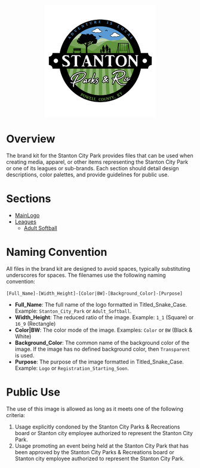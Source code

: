 <p align="center">
  <img src="../Assets/Stanton City Park Logo_Full Color Logo - 1-1 (Transparent Background - White Stroke).png" alt="Stanton City Park Logo" width="300"/>
</p>

# Overview

The brand kit for the Stanton City Park provides files that can be used when creating media, apparel, or other items representing the Stanton City Park or one of its leagues or sub-brands. Each section should detail design descriptions, color palettes, and provide guidelines for public use.

# Sections

* [MainLogo](MainLogo)
* [Leagues](Leagues\Main)
  * [Adult Softball](Leagues/AdultSoftball)

# Naming Convention

All files in the brand kit are designed to avoid spaces, typically substituting underscores for spaces. The filenames use the following naming convention:

`[Full_Name]-[Width_Height]-[Color|BW]-[Background_Color]-[Purpose]`

* **Full_Name**: The full name of the logo formatted in Titled_Snake_Case. Example: `Stanton_City_Park` or `Adult_Softball`.
* **Width_Height**: The reduced ratio of the image. Example: `1_1` (Square) or `16_9` (Rectangle)
* **Color|BW**: The color mode of the image. Examples: `Color` or `BW` (Black & White)
* **Background_Color**: The common name of the background color of the image. If the image has no defined background color, then `Transparent` is used.
* **Purpose**: The purpose of the image formatted in Titled_Snake_Case. Example: `Logo` or `Registration_Starting_Soon`.


# Public Use

The use of this image is allowed as long as it meets one of the following criteria:
1. Usage explicitly condoned by the Stanton City Parks & Recreations board or Stanton city employee authorized to represent the Stanton City Park.
2. Usage promoting an event being held at the Stanton City Park that has been approved by the Stanton City Parks & Recreations board or Stanton city employee authorized to represent the Stanton City Park.
